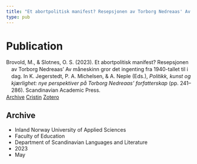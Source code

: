 ```yaml
---
title: "Et abortpolitisk manifest? Resepsjonen av Torborg Nedreaas' Av måneskinn gror det ingenting fra 1940-tallet til i dag"
type: pub
---
```

<h1>Publication</h1>
<article id="csl-bib-container-HKMAXZUQ" class="csl-bib-container">
  <div class="csl-bib-body" style="line-height: 1.35; padding-left: 1em; text-indent:-1em;">
  <div class="csl-entry">Brovold, M., &amp; Slotnes, O. S. (2023). Et abortpolitisk manifest? Resepsjonen av Torborg Nedreaas&#x2019; Av m&#xE5;neskinn gror det ingenting fra 1940-tallet til i dag. In K. Jegerstedt, P. A. Michelsen, &amp; A. Neple (Eds.), <i>Politikk, kunst og kj&#xE6;rlighet: nye perspektiver p&#xE5; Torborg Nedreaas&#x2019; forfatterskap</i> (pp. 241&#x2013;286). Scandinavian Academic Press.</div>
</div>
  <div class="csl-bib-buttons">
    <a href="#taxonomy-article-HKMAXZUQ" class="csl-bib-button">Archive</a>
    <a href="https://app.cristin.no/results/show.jsf?id=2146931" alt="Cristin URL" class="csl-bib-button">Cristin</a>
    <a href="http://zotero.org/groups/5022929/items/HKMAXZUQ" alt="Zotero URL" class="csl-bib-button">Zotero</a>
  </div>
  <div id="csl-bib-meta-container-HKMAXZUQ"></div>
</article>
<div id="csl-bib-meta-HKMAXZUQ" class="csl-bib-meta">
  <article id="taxonomy-article-HKMAXZUQ" class="taxonomy-article">
    <h1>Archive</h1>
    <ul>
      <li>Inland Norway University of Applied Sciences</li>
      <li>Faculty of Education</li>
      <li>Department of Scandinavian Languages and Literature</li>
      <li>2023</li>
      <li>May</li>
    </ul>
  </article>
</div>

